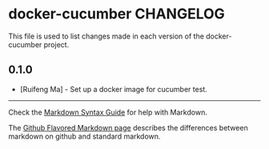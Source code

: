 # docker-cucumber CHANGELOG

This file is used to list changes made in each version of the docker-cucumber project.

## 0.1.0
- [Ruifeng Ma] - Set up a docker image for cucumber test.

- - -
Check the [Markdown Syntax Guide](http://daringfireball.net/projects/markdown/syntax) for help with Markdown.

The [Github Flavored Markdown page](http://github.github.com/github-flavored-markdown/) describes the differences between markdown on github and standard markdown.
